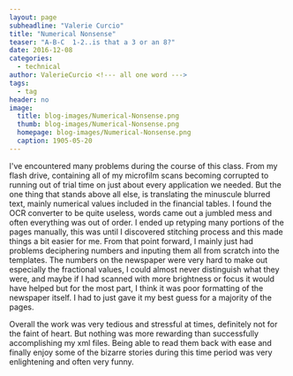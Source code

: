 ```yaml
---
layout: page
subheadline: "Valerie Curcio"
title: "Numerical Nonsense"
teaser: "A-B-C  1-2..is that a 3 or an 8?"
date: 2016-12-08
categories:
  - technical
author: ValerieCurcio <!--- all one word --->
tags:
  - tag
header: no
image:
  title: blog-images/Numerical-Nonsense.png
  thumb: blog-images/Numerical-Nonsense.png
  homepage: blog-images/Numerical-Nonsense.png
  caption: 1905-05-20
---
```


I've encountered many problems during the course of this class.  From
my flash drive, containing all of my microfilm scans becoming corrupted to
running out of trial time on just about every application we needed.  But the one
thing that stands above all else, is translating the minuscule blurred text,
mainly numerical values included in the financial tables.  I found the OCR
converter to be quite useless, words came out a jumbled mess and often
everything was out of order.  I ended up retyping many portions of the pages
manually, this was until I discovered stitching process and this made things a
bit easier for me.  From that point forward, I mainly just had problems
deciphering numbers and inputing them all from scratch into the templates.  The
numbers on the newspaper were very hard to make out especially the fractional
values, I could almost never distinguish what they were, and maybe if I had
scanned with more brightness or focus it would have helped but for the most
part, I think it was poor formatting of the newspaper itself.  I had to just gave
it my best guess for a majority of the pages.

Overall the work was very tedious and stressful at times, definitely not for the
faint of heart.  But nothing was more rewarding than successfully accomplishing
my xml files.  Being able to read them back with ease and finally enjoy some of
the bizarre stories during this time period was very enlightening and often
very funny.
